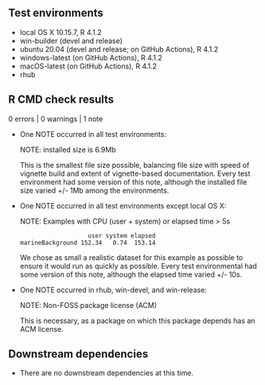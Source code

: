 ## Test environments
* local OS X 10.15.7, R 4.1.2
* win-builder (devel and release)
* ubuntu 20.04 (devel and release; on GitHub Actions), R 4.1.2
* windows-latest (on GitHub Actions), R 4.1.2
* macOS-latest (on GitHub Actions), R 4.1.2
* rhub

## R CMD check results

0 errors | 0 warnings | 1 note

* One NOTE occurred in all test environments:

    NOTE: installed size is 6.9Mb

    This is the smallest file size possible, balancing file size with speed of vignette build and extent of vignette-based documentation. Every test environment had some version of this note, although the installed file size varied +/- 1Mb among the environments.

* One NOTE occurred in all test environments except local OS X:

    NOTE: Examples with CPU (user + system) or elapsed time > 5s

                         user system elapsed
      marineBackground 152.34   0.74  153.14
   
    We chose as small a realistic dataset for this example as possible to ensure it would run as quickly as possible. Every test environmental had some version of this note, although the elapsed time varied +/- 10s.

* One NOTE occurred in rhub, win-devel, and win-release:

    NOTE: Non-FOSS package license (ACM)

    This is necessary, as a package on which this package depends has an ACM license.

## Downstream dependencies
* There are no downstream dependencies at this time.
